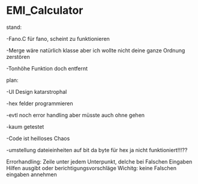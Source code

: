 # EMI_Calculator
stand:

-Fano.C für fano, scheint zu funktionieren

-Merge wäre natürlich klasse aber ich wollte nicht deine ganze Ordnung zerstören

-Tonhöhe Funktion doch entfernt


plan:

-UI Design katarstrophal

-hex felder programmieren

-evtl noch error handling aber müsste auch ohne gehen

-kaum getestet

-Code ist heilloses Chaos

-umstellung dateieinheiten auf bit da byte für hex ja nicht funktioniert!!!??

Errorhandling: 
Zeile unter jedem Unterpunkt, delche bei Falschen Eingaben Hilfen ausgibt oder berichtigungsvorschläge
Wichitg: keine Falschen eingaben annehmen 

